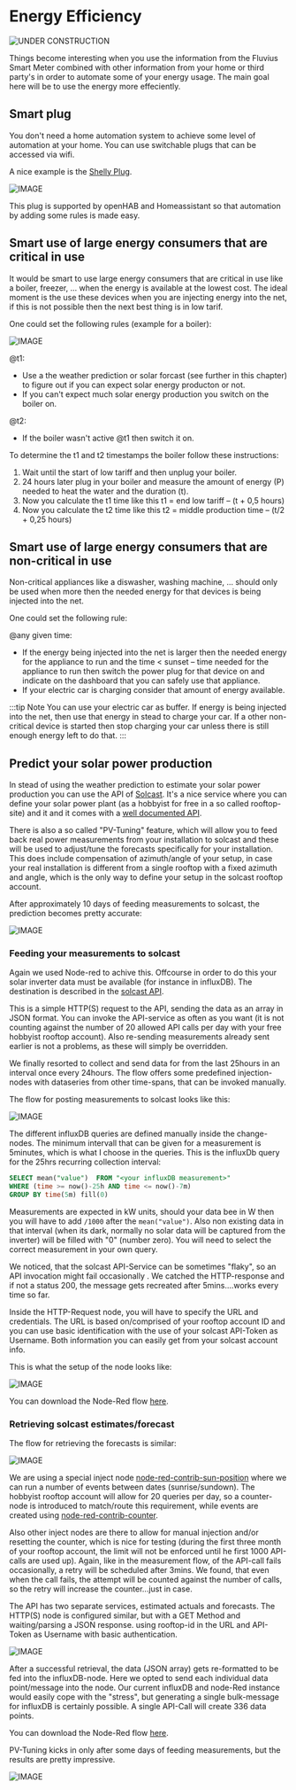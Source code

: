 # Energy Efficiency

![UNDER CONSTRUCTION](./images/underconstruction.jpg)

Things become interesting when you use the information from the Fluvius Smart Meter combined with other information from your home or third party's in order to automate some of your energy usage. The main goal here will be to use the energy more effeciently.

## Smart plug

You don't need a home automation system to achieve some level of automation at your home.
You can use switchable plugs that can be accessed via wifi.

A nice example is the [Shelly Plug](https://shelly.cloud/products/shelly-plug-s-smart-home-automation-device/).

![IMAGE](./images/afbeelding8.png)

This plug is supported by openHAB and Homeassistant so that automation by adding some rules is made easy.

## Smart use of large energy consumers that are critical in use

It would be smart to use large energy consumers that are critical in use like a boiler, freezer, ... when the energy is available at the lowest cost. The ideal moment is the use these devices when you are injecting energy into the net, if this is not possible then the next best thing is in low tarif.

One could set the following rules (example for a boiler):

![IMAGE](./images/afbeelding1.png)

@t1:
* Use a the weather prediction or solar forcast (see further in this chapter) to figure out if you can expect solar energy producton or not.
* If you can't expect much solar energy production you switch on the boiler on.

@t2:
* If the boiler wasn't active @t1 then switch it on.

To determine the t1 and t2 timestamps the boiler follow these instructions:
1. Wait until the start of low tariff and then unplug your boiler.
2. 24 hours later plug in your boiler and measure the amount of energy (P) needed to heat the water and the duration (t).
3. Now you calculate the t1 time like this t1 = end low tariff – (t + 0,5 hours)
4. Now you calculate the t2 time like this t2 = middle production time – (t/2 + 0,25 hours)

## Smart use of large energy consumers that are non-critical in use

Non-critical appliances like a diswasher, washing machine, ... should only be used when more then the needed energy for that devices is being injected into the net.

One could set the following rule:

@any given time:
* If the energy being injected into the net is larger then the needed energy for the appliance to run and the time < sunset – time needed for the appliance to run then switch the power plug for that device on and indicate on the dashboard that you can safely use that appliance.
* If your electric car is charging consider that amount of energy available. 

:::tip Note
You can use your electric car as buffer. If energy is being injected into the net, then use that energy in stead to charge your car. If a other non-critical device is started then stop charging your car unless there is still enough energy left to do that.
:::

## Predict your solar power production

In stead of using the weather prediction to estimate your solar power production you can use the API of [Solcast](https://solcast.com/rooftop-solar/). It's a nice service where you can define your solar power plant (as a hobbyist for free in a so called rooftop-site) and it and it comes with a [well documented API](https://docs.solcast.com.au).

There is also a so called "PV-Tuning" feature, which will allow you to feed back real power measurements from your installation to solcast and these will be used to adjust/tune the forecasts specifically for your installation.
This does include compensation of azimuth/angle of your setup, in case your real installation is different from a single rooftop with a fixed azimuth and angle, which is the only way to define your setup in the solcast rooftop account.

After approximately 10 days of feeding measurements to solcast, the prediction becomes pretty accurate:

![IMAGE](./images/afbeelding4.png)

### Feeding your measurements to solcast

Again we used Node-red to achive this. Offcourse in order to do this your solar inverter data must be available (for instance in influxDB). The destination is described in the [solcast API](https://docs.solcast.com.au/#measurements-rooftop-site).

This is a simple HTTP(S) request to the API, sending the data as an array in JSON format.
You can invoke the API-service as often as you want (it is not counting against the number of 20 allowed API calls per day with your free hobbyist rooftop account). Also re-sending measurements already sent earlier is not a problems, as these will simply be overridden.

We finally resorted to collect and send data for from the last 25hours in an interval once every 24hours.
The flow offers some predefined injection-nodes with dataseries from other time-spans, that can be invoked manually.

The flow for posting measurements to solcast looks like this:

![IMAGE](./images/afbeelding2.png)

The different influxDB queries are defined manually inside the change-nodes.
The minimum intervall that can be given for a measurement is 5minutes, which is what I choose in the queries.
This is the influxDb query for the 25hrs recurring collection interval:

```SQL
SELECT mean("value")  FROM "<your influxDB measurement>"
WHERE (time >= now()-25h AND time <= now()-7m)
GROUP BY time(5m) fill(0)
```

Measurements are expected in kW units, should your data bee in W then you will have to add `/1000` after the `mean("value")`. Also non existing data in that interval (when its dark, normally no solar data will be captured from the inverter) will be filled with "0" (number zero). You will need to select the correct measurement in your own query.

We noticed, that the solcast API-Service can be sometimes "flaky", so an API invocation might fail occasionally . We catched the HTTP-response and if not a status 200, the message gets recreated after 5mins....works every time so far.

Inside the HTTP-Request node, you will have to specify the URL and credentials.
The URL is based on/comprised of your rooftop account ID and you can use basic identification with the use of your solcast API-Token as Username. Both information you can easily get from your solcast account info.

This is what the setup of the node looks like:

![IMAGE](./images/afbeelding6.png)

You can download the Node-Red flow [here](/files/solcast-measurements.json).

### Retrieving solcast estimates/forecast

The flow for retrieving the forecasts is similar:

![IMAGE](./images/afbeelding3.png)

We are using a special inject node [node-red-contrib-sun-position](https://flows.nodered.org/node/node-red-contrib-sun-position/) where we can run a number of events between dates (sunrise/sundown).
The hobbyist rooftop account will allow for 20 queries per day, so a counter-node is introduced to match/route this requirement, while events are created using [node-red-contrib-counter](https://flows.nodered.org/node/node-red-contrib-counter).

Also other inject nodes are there to allow for manual injection and/or resetting the counter, which is nice for testing (during the first three month of your rooftop account, the limit will not be enforced until he first 1000 API-calls are used up).
Again, like in the measurement flow, of the API-call fails occasionally, a retry will be scheduled after 3mins. We found, that even when the call fails, the attempt will be counted against the number of calls, so the retry will increase the counter...just in case.

The API has two separate services, estimated actuals and forecasts.
The HTTP(S) node is configured similar, but with a GET Method and waiting/parsing a JSON response. using rooftop-id in the URL and API-Token as Username with basic authentication.

![IMAGE](./images/afbeelding7.png)

After a successful retrieval, the data (JSON array) gets re-formatted to be fed into the influxDB-node.
Here we opted to send each individual data point/message into the node. Our current influxDB and node-Red instance would easily cope with the "stress", but generating a single bulk-message for influxDB is certainly possible. A single API-Call will create 336 data points.

You can download the Node-Red flow [here](/files/solcast-estimates.json).

PV-Tuning kicks in only after some days of feeding measurements, but the results are pretty impressive.

![IMAGE](./images/afbeelding5.png)



